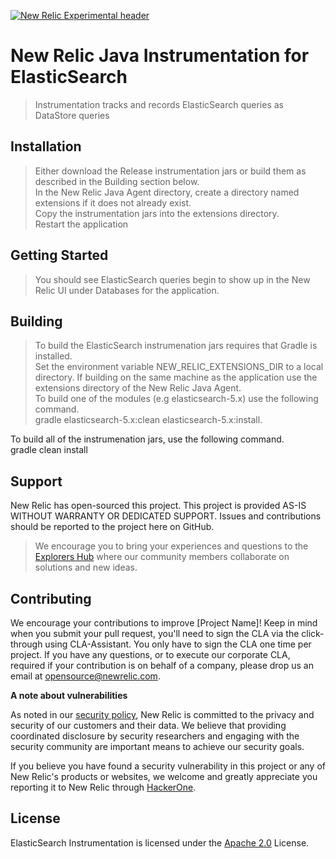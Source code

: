 [![New Relic Experimental header](https://github.com/newrelic/opensource-website/raw/master/src/images/categories/Experimental.png)](https://opensource.newrelic.com/oss-category/#new-relic-experimental)

# New Relic Java Instrumentation for ElasticSearch

>Instrumentation tracks and records ElasticSearch queries as DataStore queries

## Installation

> Either download the Release instrumentation jars or build them as described in the Building section below.   
In the New Relic Java Agent directory, create a directory named extensions if it does not already exist.   
Copy the instrumentation jars into the extensions directory.   
Restart the application

## Getting Started

> You should see ElasticSearch queries begin to show up in the New Relic UI under Databases for the application.

## Building

> To build the ElasticSearch instrumenation jars requires that Gradle is installed.   
Set the environment variable NEW_RELIC_EXTENSIONS_DIR to a local directory.  If building on the same machine as the application use the extensions directory of the New Relic Java Agent.   
To build one of the modules (e.g elasticsearch-5.x) use the following command.   
gradle elasticsearch-5.x:clean elasticsearch-5.x:install.  
   
To build all of the instrumenation jars, use the following command.    
gradle clean install

## Support

New Relic has open-sourced this project. This project is provided AS-IS WITHOUT WARRANTY OR DEDICATED SUPPORT. Issues and contributions should be reported to the project here on GitHub.

>We encourage you to bring your experiences and questions to the [Explorers Hub](https://discuss.newrelic.com) where our community members collaborate on solutions and new ideas.

## Contributing

We encourage your contributions to improve [Project Name]! Keep in mind when you submit your pull request, you'll need to sign the CLA via the click-through using CLA-Assistant. You only have to sign the CLA one time per project. If you have any questions, or to execute our corporate CLA, required if your contribution is on behalf of a company, please drop us an email at opensource@newrelic.com.

**A note about vulnerabilities**

As noted in our [security policy](../../security/policy), New Relic is committed to the privacy and security of our customers and their data. We believe that providing coordinated disclosure by security researchers and engaging with the security community are important means to achieve our security goals.

If you believe you have found a security vulnerability in this project or any of New Relic's products or websites, we welcome and greatly appreciate you reporting it to New Relic through [HackerOne](https://hackerone.com/newrelic).

## License

ElasticSearch Instrumentation is licensed under the [Apache 2.0](http://apache.org/licenses/LICENSE-2.0.txt) License.

